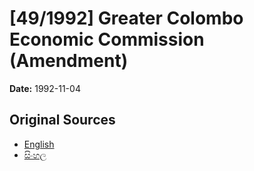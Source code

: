 # [49/1992] Greater Colombo Economic Commission (Amendment)

**Date:** 1992-11-04

## Original Sources

- [English](https://documents.gov.lk/view/acts/1992/11/49-1992_E.pdf)
- [සිංහල](https://documents.gov.lk/view/acts/1992/11/49-1992_S.pdf)
